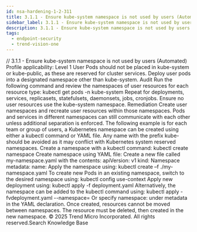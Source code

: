 ```yaml
---
id: nsa-hardening-1-2-311
title: 3.1.1 - Ensure kube-system namespace is not used by users (Automated)
sidebar_label: 3.1.1 - Ensure kube-system namespace is not used by users (Automated)
description: 3.1.1 - Ensure kube-system namespace is not used by users (Automated)
tags:
  - endpoint-security
  - trend-vision-one
---
```


/*<![CDATA[*/ $('#title').html($('meta[name=map-description]').attr('content')); /*]]>*/ 3.1.1 - Ensure kube-system namespace is not used by users (Automated) Profile applicability: Level 1 User Pods should not be placed in kube-system or kube-public, as these are reserved for cluster services. Deploy user pods into a designated namespace other than kube-system. Audit Run the following command and review the namespaces of user resources for each resource type: kubectl get pods -n kube-system Repeat for deployments, services, replicasets, statefulsets, daemonsets, jobs, cronjobs. Ensure no user resources use the kube-system namespace. Remediation Create user namespaces and recreate user resources within those namespaces. Pods and services in different namespaces can still communicate with each other unless additional separation is enforced. The following example is for each team or group of users, a Kubernetes namespace can be created using either a kubectl command or YAML file. Any name with the prefix kube- should be avoided as it may conflict with Kubernetes system reserved namespaces. Create a namespace with a kubectl command: kubectl create namespace <insert-namespace-name-here> Create namespace using YAML file: Create a new file called my-namespace.yaml with the contents: apiVersion: v1 kind: Namespace metadata: name: <insert-namespace-name-here> Apply the namespace using: kubectl create –f ./my-namespace.yaml To create new Pods in an existing namespace, switch to the desired namespace using: kubectl config use-context <insert-namespace-here> Apply new deployment using: kubectl apply -f deployment.yaml Alternatively, the namespace can be added to the kubectl command using: kubectl apply -fvdeployment.yaml --namespace=<insert-namespace-here> Or specify namespace: <insert-namespace-here> under metadata in the YAML declaration. Once created, resources cannot be moved between namespaces. The resource must be deleted, then created in the new namespace. © 2025 Trend Micro Incorporated. All rights reserved.Search Knowledge Base